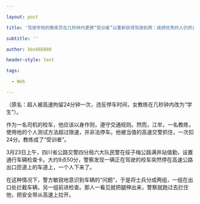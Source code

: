 ---
layout: post
title: '驾驶学校的教练员在几秒钟内更换“受训者”以重新获得驾驶执照：成绩优秀的人仍然会在高速行驶时停下来。'
subtitle: ''
author: kbs668888
header-style: text
tags:
  - Web
---
（原名：超人被高速拘留24分钟一次，违反停车时间，女教练在几秒钟内改为“学生”）。

作为一名司机的校车，他应该以身作则，遵守交通规则。然而，江牟，一名教练，使用他的个人测试方法超过限速，并非法停车。他被当值的高速交警抓住，一次扣24分。教练成了“受训者”。

3月23日上午，四川省公路交警四分局六大队民警在绥子梅公路满井站值勤，设置通行车辆检查卡。大约9点50分，警察发现一辆正在驾驶的校车突然停在高速公路出口匝道上的车道上，一个人下来了。

在这种情况下，警方敏锐地意识到车辆的“问题”，于是将士兵分成两组，一组在出口处拦截车辆，另一组前进检查。那人一看见就把腿伸出来，警察就跑过去拦住他，把安全带从高速上拉开。

